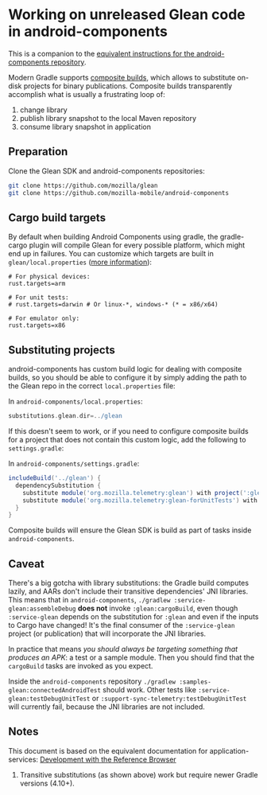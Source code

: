 # Working on unreleased Glean code in android-components

This is a companion to the [equivalent instructions for the android-components repository](https://mozilla-mobile.github.io/android-components/contributing/testing-components-inside-app).

Modern Gradle supports [composite builds](https://docs.gradle.org/current/userguide/composite_builds.html), which allows to substitute on-disk projects for binary publications.  Composite builds transparently accomplish what is usually a frustrating loop of:
1. change library
1. publish library snapshot to the local Maven repository
1. consume library snapshot in application

## Preparation

Clone the Glean SDK and android-components repositories:

```sh
git clone https://github.com/mozilla/glean
git clone https://github.com/mozilla-mobile/android-components
```

## Cargo build targets

By default when building Android Components using gradle, the gradle-cargo plugin will compile Glean for every possible platform,
which might end up in failures.
You can customize which targets are built in `glean/local.properties`
([more information](https://github.com/ncalexan/rust-android-gradle/blob/master/README.md#specifying-local-targets)):

```
# For physical devices:
rust.targets=arm

# For unit tests:
# rust.targets=darwin # Or linux-*, windows-* (* = x86/x64)

# For emulator only:
rust.targets=x86
```

## Substituting projects

android-components has custom build logic for dealing with composite builds,
so you should be able to configure it by simply adding the path to the Glean repo in the correct `local.properties` file:

In `android-components/local.properties`:
```groovy
substitutions.glean.dir=../glean
```

If this doesn't seem to work, or if you need to configure composite builds for a project that does not contain this custom logic,
add the following to `settings.gradle`:

In `android-components/settings.gradle`:
```groovy
includeBuild('../glean') {
  dependencySubstitution {
    substitute module('org.mozilla.telemetry:glean') with project(':glean')
    substitute module('org.mozilla.telemetry:glean-forUnitTests') with project(':glean')
  }
}
```

Composite builds will ensure the Glean SDK is build as part of tasks inside `android-components`.

## Caveat

There's a big gotcha with library substitutions: the Gradle build computes lazily, and AARs don't include their transitive dependencies' JNI libraries.
This means that in `android-components`, `./gradlew :service-glean:assembleDebug` **does not** invoke `:glean:cargoBuild`,
even though `:service-glean` depends on the substitution for `:glean` and even if the inputs to Cargo have changed!
It's the final consumer of the `:service-glean` project (or publication) that will incorporate the JNI libraries.

In practice that means _you should always be targeting something that produces an APK_: a test or a sample module.
Then you should find that the `cargoBuild` tasks are invoked as you expect.

Inside the `android-components` repository `./gradlew :samples-glean:connectedAndroidTest` should work.
Other tests like `:service-glean:testDebugUnitTest` or `:support-sync-telemetry:testDebugUnitTest` will currently fail, because the JNI libraries are not included.


## Notes

This document is based on the equivalent documentation for application-services:
[Development with the Reference Browser](https://github.com/mozilla/application-services/blob/master/docs/howtos/working-with-reference-browser.md)

1. Transitive substitutions (as shown above) work but require newer Gradle versions (4.10+).
